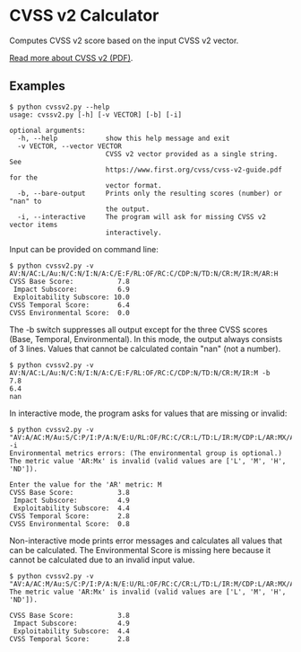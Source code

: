 # CVSS v2 Calculator

Computes CVSS v2 score based on the input CVSS v2 vector.

[Read more about CVSS v2 (PDF)](https://www.first.org/cvss/cvss-v2-guide.pdf).

## Examples

```
$ python cvssv2.py --help
usage: cvssv2.py [-h] [-v VECTOR] [-b] [-i]

optional arguments:
  -h, --help            show this help message and exit
  -v VECTOR, --vector VECTOR
                        CVSS v2 vector provided as a single string. See
                        https://www.first.org/cvss/cvss-v2-guide.pdf for the
                        vector format.
  -b, --bare-output     Prints only the resulting scores (number) or "nan" to
                        the output.
  -i, --interactive     The program will ask for missing CVSS v2 vector items
                        interactively.
```


Input can be provided on command line:

```
$ python cvssv2.py -v AV:N/AC:L/Au:N/C:N/I:N/A:C/E:F/RL:OF/RC:C/CDP:N/TD:N/CR:M/IR:M/AR:H
CVSS Base Score:           7.8
 Impact Subscore:          6.9
 Exploitability Subscore: 10.0
CVSS Temporal Score:       6.4
CVSS Environmental Score:  0.0
```

The -b switch suppresses all output except for the three CVSS scores (Base, Temporal, Environmental). In this mode, the output always consists of 3 lines. Values that cannot be calculated contain "nan" (not a number).
```
$ python cvssv2.py -v AV:N/AC:L/Au:N/C:N/I:N/A:C/E:F/RL:OF/RC:C/CDP:N/TD:N/CR:M/IR:M -b
7.8
6.4
nan
```

In interactive mode, the program asks for values that are missing or invalid:
```
$ python cvssv2.py -v "AV:A/AC:M/Au:S/C:P/I:P/A:N/E:U/RL:OF/RC:C/CR:L/TD:L/IR:M/CDP:L/AR:MX/AR:Mx" -i
Environmental metrics errors: (The environmental group is optional.)
The metric value 'AR:Mx' is invalid (valid values are ['L', 'M', 'H', 'ND']).

Enter the value for the 'AR' metric: M
CVSS Base Score:           3.8
 Impact Subscore:          4.9
 Exploitability Subscore:  4.4
CVSS Temporal Score:       2.8
CVSS Environmental Score:  0.8
```

Non-interactive mode prints error messages and calculates all values that can be calculated. The Environmental Score is missing here because it cannot be calculated due to an invalid input value.
```
$ python cvssv2.py -v "AV:A/AC:M/Au:S/C:P/I:P/A:N/E:U/RL:OF/RC:C/CR:L/TD:L/IR:M/CDP:L/AR:MX/AR:Mx"
The metric value 'AR:Mx' is invalid (valid values are ['L', 'M', 'H', 'ND']).

CVSS Base Score:           3.8
 Impact Subscore:          4.9
 Exploitability Subscore:  4.4
CVSS Temporal Score:       2.8

```

